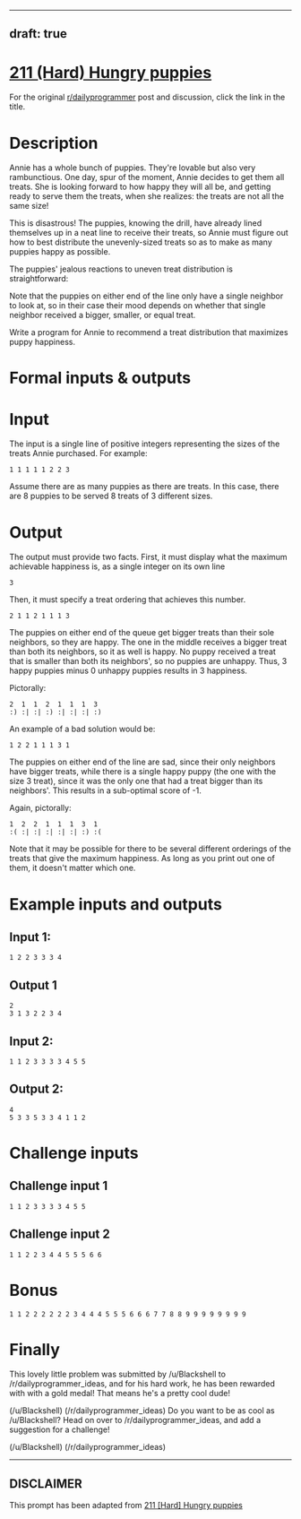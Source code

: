 ---
draft: true
----

# [211 (Hard) Hungry puppies](https://www.reddit.com/r/dailyprogrammer/comments/33ow0c/20150424_challenge_211_hard_hungry_puppies/)

For the original [r/dailyprogrammer](https://www.reddit.com/r/dailyprogrammer/) post and discussion, click the link in the title.

# Description
Annie has a whole bunch of puppies. They're lovable but also very rambunctious. One day, spur of the moment, Annie decides to get them all treats. She is looking forward to how happy they will all be, and getting ready to serve them the treats, when she realizes: the treats are not all the same size!

This is disastrous! The puppies, knowing the drill, have already lined themselves up in a neat line to receive their treats, so Annie must figure out how to best distribute the unevenly-sized treats so as to make as many puppies happy as possible.

The puppies' jealous reactions to uneven treat distribution is straightforward:

Note that the puppies on either end of the line only have a single neighbor to look at, so in their case their mood depends on whether that single neighbor received a bigger, smaller, or equal treat.

Write a program for Annie to recommend a treat distribution that maximizes puppy happiness.

# Formal inputs & outputs
# Input
The input is a single line of positive integers representing the sizes of the treats Annie purchased. For example:


```
1 1 1 1 1 2 2 3
```
Assume there are as many puppies as there are treats. In this case, there are 8 puppies to be served 8 treats of 3 different sizes.

# Output
The output must provide two facts. First, it must display what the maximum achievable happiness is, as a single integer on its own line


```
3
```
Then, it must specify a treat ordering that achieves this number.


```
2 1 1 2 1 1 1 3
```
The puppies on either end of the queue get bigger treats than their sole neighbors, so they are happy. The one in the middle receives a bigger treat than both its neighbors, so it as well is happy. No puppy received a treat that is smaller than both its neighbors', so no puppies are unhappy. Thus, 3 happy puppies minus 0 unhappy puppies results in 3 happiness.

Pictorally:


```
2  1  1  2  1  1  1  3
:) :| :| :) :| :| :| :)
```
An example of a bad solution would be:


```
1 2 2 1 1 1 3 1
```
The puppies on either end of the line are sad, since their only neighbors have bigger treats, while there is a single happy puppy (the one with the size 3 treat), since it was the only one that had a treat bigger than its neighbors'. This results in a sub-optimal score of -1.

Again, pictorally:


```
1  2  2  1  1  1  3  1
:( :| :| :| :| :| :) :(
```
Note that it may be possible for there to be several different orderings of the treats that give the maximum happiness. As long as you print out one of them, it doesn't matter which one.

# Example inputs and outputs
## Input 1:

```
1 2 2 3 3 3 4
```
## Output 1

```
2
3 1 3 2 2 3 4
```
## Input 2:

```
1 1 2 3 3 3 3 4 5 5
```
## Output 2:

```
4
5 3 3 5 3 3 4 1 1 2
```
# Challenge inputs
## Challenge input 1

```
1 1 2 3 3 3 3 4 5 5
```
## Challenge input 2

```
1 1 2 2 3 4 4 5 5 5 6 6
```
# Bonus

```
1 1 2 2 2 2 2 2 3 4 4 4 5 5 5 6 6 6 7 7 8 8 9 9 9 9 9 9 9 9
```
# Finally
This lovely little problem was submitted by /u/Blackshell to /r/dailyprogrammer_ideas, and for his hard work, he has been rewarded with with a gold medal! That means he's a pretty cool dude!

(/u/Blackshell)
(/r/dailyprogrammer_ideas)
Do you want to be as cool as /u/Blackshell? Head on over to /r/dailyprogrammer_ideas, and add a suggestion for a challenge!

(/u/Blackshell)
(/r/dailyprogrammer_ideas)

----
## **DISCLAIMER**
This prompt has been adapted from [211 [Hard] Hungry puppies](https://www.reddit.com/r/dailyprogrammer/comments/33ow0c/20150424_challenge_211_hard_hungry_puppies/
)
